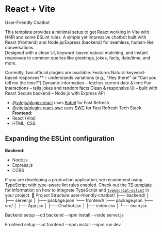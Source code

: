 # React + Vite
User-Friendly Chatbot

This template provides a minimal setup to get React working in Vite with HMR and some ESLint rules.
A simple yet impressive chatbot built with React (frontend) and Node.js/Express (backend) for seamless, human-like conversations.  
Designed with a clean UI, keyword-based natural matching, and instant responses to common queries like greetings, jokes, facts, date/time, and more.

Currently, two official plugins are available:
Features
Natural keyword-based responses** – understands variations (e.g., "Hey there!" or "Can you tell me the time?")
Dynamic information – fetches current date & time
Fun interactions – tells jokes and random facts
Clean & responsive UI – built with React
Secure backend – Node.js with Express API

- [@vitejs/plugin-react](https://github.com/vitejs/vite-plugin-react/blob/main/packages/plugin-react) uses [Babel](https://babeljs.io/) for Fast Refresh
- [@vitejs/plugin-react-swc](https://github.com/vitejs/vite-plugin-react/blob/main/packages/plugin-react-swc) uses [SWC](https://swc.rs/) for Fast Refresh
 Tech Stack
**Frontend**:
- React (Vite)
- HTML, CSS

## Expanding the ESLint configuration
**Backend**:
- Node.js
- Express.js
- CORS

If you are developing a production application, we recommend using TypeScript with type-aware lint rules enabled. Check out the [TS template](https://github.com/vitejs/vite/tree/main/packages/create-vite/template-react-ts) for information on how to integrate TypeScript and [`typescript-eslint`](https://typescript-eslint.io) in your project.
📂 Project Structure
user-friendly-chatbot/
├── backend/
│ ├── server.js
│ ├── package.json
└── frontend/
├── package.json
├── src/
│ ├── App.jsx
│ ├── Chatbot.jsx
│ ├── index.css
│ └── main.jsx

Backend setup
--cd backend
--npm install
--node server.js

Frontend setup
--cd frontend
--npm install
--npm run dev
